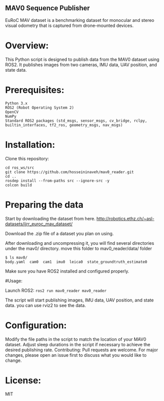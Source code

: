 ## MAV0 Sequence Publisher
EuRoC MAV dataset is a benchmarking dataset for monocular and stereo visual odometry that is captured from drone-mounted devices.

# Overview:
This Python script is designed to publish data from the MAV0 dataset using ROS2. It publishes images from two cameras, IMU data, UAV position, and state data.

# Prerequisites:

```
Python 3.x
ROS2 (Robot Operating System 2)
OpenCV
NumPy
Standard ROS2 packages (std_msgs, sensor_msgs, cv_bridge, rclpy, builtin_interfaces, tf2_ros, geometry_msgs, nav_msgs)
```
# Installation:

Clone this repository:
```
cd ros_ws/src
git clone https://github.com/hosseininaveh/mav0_reader.git
cd ..
rosdep install --from-paths src --ignore-src -y
colcon build
```
# Preparing the data
Start by downloading the dataset from here. 
http://robotics.ethz.ch/~asl-datasets/ijrr_euroc_mav_dataset/

Download the .zip file of a dataset you plan on using.

After downloading and uncompressing it, you will find several directories under the mav0/ directory. move this folder to mav0_reader/data/ folder
```
$ ls mav0/
body.yaml  cam0  cam1  imu0  leica0  state_groundtruth_estimate0

```

Make sure you have ROS2 installed and configured properly.

#Usage:

Launch ROS2:
```ros2 run mav0_reader mav0_reader```

The script will start publishing images, IMU data, UAV position, and state data. you can use rviz2 to see the data.

# Configuration:

Modify the file paths in the script to match the location of your MAV0 dataset.
Adjust sleep durations in the script if necessary to achieve the desired publishing rate.
Contributing:
Pull requests are welcome. For major changes, please open an issue first to discuss what you would like to change.

# License:
MIT